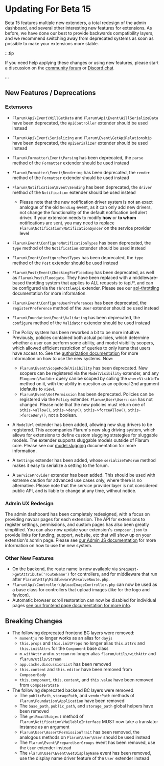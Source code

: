 # Updating For Beta 15

Beta 15 features multiple new extenders, a total redesign of the admin dashboard, and several other interesting new features for extensions. As before, we have done our best to provide backwards compatibility layers, and we recommend switching away from deprecated systems as soon as possible to make your extensions more stable.

:::tip

If you need help applying these changes or using new features, please start a discussion on the [community forum](https://discuss.flarum.org/t/extensibility) or [Discord chat](https://flarum.org/discord/).

:::

## New Features / Deprecations

### Extensores

- `Flarum\Api\Event\WillGetData` and `Flarum\Api\Event\WillSerializeData` have been deprecated, the `ApiController` extender should be used instead
- `Flarum\Api\Event\Serializing` and `Flarum\Event\GetApiRelationship` have been deprecated, the `ApiSerializer` extender should be used instead
- `Flarum\Formatter\Event\Parsing` has been deprecated, the `parse` method of the `Formatter` extender should be used instead
- `Flarum\Formatter\Event\Rendering` has been deprecated, the `render` method of the `Formatter` extender should be used instead
- `Flarum\Notification\Event\Sending` has been deprecated, the `driver` method of the `Notification` extender should be used instead
  - Please note that the new notification driver system is not an exact analogue of the old `Sending` event, as it can only add new drivers, not change the functionality of the default notification bell alert driver. If your extension needs to modify **how** or **to whom** notifications are sent, you may need to replace `Flarum\Notification\NotificationSyncer` on the service provider level
- `Flarum\Event\ConfigureNotificationTypes` has been deprecated, the `type` method of the `Notification` extender should be used instead
- `Flarum\Event\ConfigurePostTypes` has been deprecated, the `type` method of the `Post` extender should be used instead
- `Flarum\Post\Event\CheckingForFlooding` has been deprecated, as well as `Flarum\Post\Floodgate`. They have been replaced with a middleware-based throttling system that applies to ALL requests to /api/*, and can be configured via the `ThrottleApi` extender. Please see our [api-throttling](api-throttling.md) documentation for more information.
- `Flarum\Event\ConfigureUserPreferences` has been deprecated, the `registerPreference` method of the `User` extender should be used instead
- `Flarum\Foundation\Event\Validating` has been deprecated, the `configure` method of the `Validator` extender should be used instead

- The Policy system has been reworked a bit to be more intuitive. Previously, policies contained both actual policies, which determine whether a user can perform some ability, and model visibility scopers, which allowed efficient restriction of queries to only items that users have access to. See the [authorization documentation](authorization.md) for more information on how to use the new systems. Now:
  - `Flarum\Event\ScopeModelVisibility` has been deprecated. New scopers can be registered via the `ModelVisibility` extender, and any `Eloquent\Builder` query can be scoped by calling the `whereVisibleTo` method on it, with the ability in question as an optional 2nd argument (defaults to `view`).
  - `Flarum\Event\GetPermission` has been deprecated. Policies can be registered via the `Policy` extender. `Flarum\User\User::can` has not changed. Please note that the new policies must return one of `$this->allow()`, `$this->deny()`, `$this->forceAllow()`, `$this->forceDeny()`, not a boolean.

- A `ModelUrl` extender has been added, allowing new slug drivers to be registered. This accompanies Flarum's new slug driving system, which allows for extensions to define custom slugging strategies for sluggable models. The extender supports sluggable models outside of Flarum core. Please see our [model slugging](slugging.md) documentation for more information.
- A `Settings` extender has been added, whose `serializeToForum` method makes it easy to serialize a setting to the forum.
- A `ServiceProvider` extender has been added. This should be used with extreme caution for advanced use cases only, where there is no alternative. Please note that the service provider layer is not considered public API, and is liable to change at any time, without notice.

### Admin UX Redesign

The admin dashboard has been completely redesigned, with a focus on providing navbar pages for each extension. The API for extensions to register settings, permissions, and custom pages has also been greatly simplified. You can also now update your extension's `composer.json` to provide links for funding, support, website, etc that will show up on your extension's admin page. Please see [our Admin JS documentation](admin.md) for more information on how to use the new system.

### Other New Features

- On the backend, the route name is now available via `$request->getAttribute('routeName')` for controllers, and for middleware that run after `Flarum\Http\Middleware\ResolveRoute.php`.
- `Flarum\Api\Controller\UploadImageController.php` can now be used as a base class for controllers that upload images (like for the logo and favicon).
- Automatic browser scroll restoration can now be disabled for individual pages [see our frontend page documentation for more info](frontend-pages.md).

## Breaking Changes

- The following deprecated frontend BC layers were removed:
  - `momentjs` no longer works as an alias for `dayjs`
  - `this.props` and `this.initProps` no longer alias `this.attrs` and `this.initAttrs` for the `Component` base class
  - `m.withAttr` and `m.stream` no longer alias `flarum/utils/withAttr` and `flarum/utils/Stream`
  - `app.cache.discussionList` has been removed
  - `this.content` and `this.editor` have been removed from `ComposerBody`
  - `this.component`, `this.content`, and `this.value` have been removed from `ComposerState`
- The following deprecated backend BC layers were removed:
  - The `publicPath`, `storagePath`, and `vendorPath` methods of `Flarum\Foundation\Application` have been removed
  - The `base_path`, `public_path`, and `storage_path` global helpers have been removed
  - The `getEmailSubject` method of `Flarum\Notification\MailableInterface` MUST now take a translator instance as an argument
  - `Flarum\User\AssertPermissionTrait` has been removed, the analogous methods on `Flarum\User\User` should be used instead
  - The `Flarum\Event\PrepareUserGroups` event has been removed, use the `User` extender instead
  - The `Flarum\User\Event\GetDisplayName` event has been removed, use the display name driver feature of the `User` extender instead
